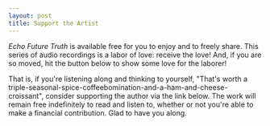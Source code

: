```yaml
---
layout: post
title: Support the Artist
---
```


*Echo Future Truth* is available free for you to enjoy and to freely share. This series of audio recordings is a labor of love: receive the love! And, if you are so moved, hit the button below to show some love for the laborer! 

That is, if you're listening along and thinking to yourself, "That's worth a triple-seasonal-spice-coffeebomination-and-a-ham-and-cheese-croissant", consider supporting the author via the link below. The work will remain free indefinitely to read and listen to, whether or not you're able to make a financial contribution. Glad to have you along.

&nbsp;

<div style="text-align:center">

<script type="text/javascript" src="https://cdnjs.buymeacoffee.com/1.0.0/button.prod.min.js" data-name="bmc-button" data-slug="echofuturetruth" data-color="#606060" data-emoji="💰"  data-font="Lato" data-text="support the artist" data-outline-color="#ffffff" data-font-color="#ffffff" data-coffee-color="#FFDD00" ></script>

</div>

&nbsp;
